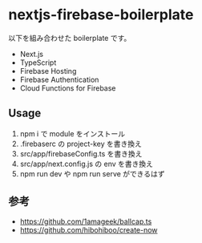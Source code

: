 # nextjs-firebase-boilerplate

以下を組み合わせた boilerplate です。

- Next.js
- TypeScript
- Firebase Hosting
- Firebase Authentication
- Cloud Functions for Firebase

## Usage

1. npm i で module をインストール
2. .firebaserc の project-key を書き換え
3. src/app/firebaseConfig.ts を書き換え
4. src/app/next.config.js の env を書き換え
5. npm run dev や npm run serve ができるはず

## 参考

- https://github.com/1amageek/ballcap.ts
- https://github.com/hibohiboo/create-now

